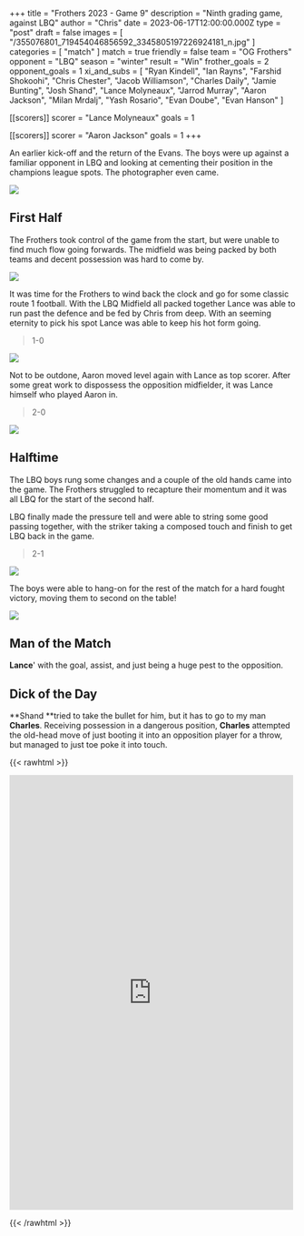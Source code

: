 +++
title = "Frothers 2023 - Game 9"
description = "Ninth grading game, against LBQ"
author = "Chris"
date = 2023-06-17T12:00:00.000Z
type = "post"
draft = false
images = [ "/355076801_719454046856592_3345805197226924181_n.jpg" ]
categories = [ "match" ]
match = true
friendly = false
team = "OG Frothers"
opponent = "LBQ"
season = "winter"
result = "Win"
frother_goals = 2
opponent_goals = 1
xi_and_subs = [
  "Ryan Kindell",
  "Ian Rayns",
  "Farshid Shokoohi",
  "Chris Chester",
  "Jacob Williamson",
  "Charles Daily",
  "Jamie Bunting",
  "Josh Shand",
  "Lance Molyneaux",
  "Jarrod Murray",
  "Aaron Jackson",
  "Milan Mrdalj",
  "Yash Rosario",
  "Evan Doube",
  "Evan Hanson"
]

[[scorers]]
scorer = "Lance Molyneaux"
goals = 1

[[scorers]]
scorer = "Aaron Jackson"
goals = 1
+++

An earlier kick-off and the return of the Evans. The boys were up against a familiar opponent in LBQ and looking at cementing their position in the champions league spots. The photographer even came.

![](/354576500_719454746856522_3121542777844665919_n.jpg)

## First Half

The Frothers took control of the game from the start, but were unable to find much flow going forwards. The midfield was being packed by both teams and decent possession was hard to come by.

![](/355080615_719454136856583_2350150522894641977_n.jpg)

It was time for the Frothers to wind back the clock and go for some classic route 1 football. With the LBQ Midfield all packed together Lance was able to run past the defence and be fed by Chris from deep. With an seeming eternity to pick his spot Lance was able to keep his hot form going.

> 1-0 

![](/354463905_719449723523691_6610508785232527292_n.jpg)

Not to be outdone, Aaron moved level again with Lance as top scorer. After some great work to dispossess the opposition midfielder, it was Lance himself who played Aaron in.

> 2-0

![](/354551452_719454890189841_4360048926953672714_n.jpg)

## Halftime

The LBQ boys rung some changes and a couple of the old hands came into the game. The Frothers struggled to recapture their momentum and it was all LBQ for the start of the second half.

LBQ finally made the pressure tell and were able to string some good passing together, with the striker taking a composed touch and finish to get LBQ back in the game.

> 2-1

![](/355076801_719454046856592_3345805197226924181_n.jpg)

The boys were able to hang-on for the rest of the match for a hard fought victory, moving them to second on the table!

![](/354879011_719453853523278_4174886285088428668_n.jpg)

## Man of the Match

**Lance**' with the goal, assist, and just being a huge pest to the opposition.

## Dick of the Day

**Shand **tried to take the bullet for him, but it has to go to my man **Charles**. Receiving possession in a dangerous position, **Charles** attempted the old-head move of just booting it into an opposition player for a throw, but managed to just toe poke it into touch.

{{\< rawhtml >}} <div class="row"><iframe src="https://www.facebook.com/plugins/post.php?href=https%3A%2F%2Fwww.facebook.com%2FNZSundayFootball%2Fposts%2Fpfbid02UqQTMzaNqR31sn23MpCzeBDeJdRH9WPXANjxfC1nC9dAMdXRCWDiTX5TezzL7iPMl&show_text=true&width=500" width="500" height="765" style="border:none;overflow:hidden" scrolling="no" frameborder="0" allowfullscreen="true" allow="autoplay; clipboard-write; encrypted-media; picture-in-picture; web-share"></iframe> </div>

{{\< /rawhtml >}}
